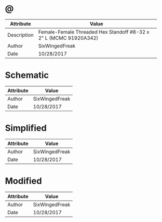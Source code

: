 # @
| Attribute | Value |
| ---  | ---     |
| Description | Female-Female Threaded Hex Standoff #8-32 x 2&quot; L (MCMC 91920A342) |
| Author | SixWingedFreak |
| Date | 10/28/2017 |
# Schematic
| Attribute | Value |
| ---  | ---     |
| Author | SixWingedFreak |
| Date | 10/28/2017 |
# Simplified
| Attribute | Value |
| ---  | ---     |
| Author | SixWingedFreak |
| Date | 10/28/2017 |
# Modified
| Attribute | Value |
| ---  | ---     |
| Author | SixWingedFreak |
| Date | 10/28/2017 |
